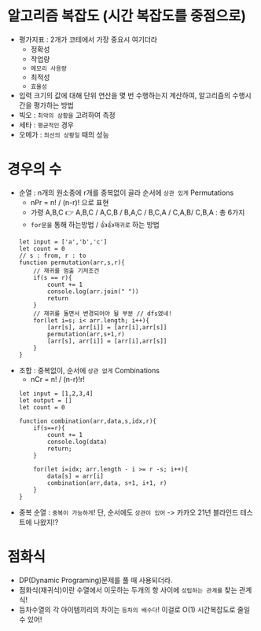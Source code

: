 # 알고리즘 복잡도 (시간 복잡도를 중점으로)


- 평가지표 : 2개가 코테에서 가장 중요시 여기더라
    - 정확성
    - 작업량
    - `메모리 사용량`
    - 최적성
    - `효율성`
- 입력 크기의 값에 대해 단위 연산을 몇 번 수행하는지 계산하여, 알고리즘의 수행시간을 평가하는 방법
- 빅오 : `최악의 상황을` 고려하여 측정
- 세타 : `평균적인` 경우
- 오메가 : `최선의 상황일` 때의 성능

# 경우의 수

- 순열 : n개의 원소중에 r개를 중복없이 골라 순서에 `상관 있게` Permutations
    - nPr = n! / (n-r)! 으로 표현
    - 가령 A,B,C 👉 A,B,C / A,C,B / B,A,C / B,C,A / C,A,B/ C,B,A : 총 6가지
    - `for문을` 통해 하는방법 / 👍👍`재귀로` 하는 방법
    ```
    let input = ['a','b','c']
    let count = 0
    // s : from, r : to
    function permutation(arr,s,r){
        // 재귀를 멈출 기저조건
        if(s == r){
            count += 1
            console.log(arr.join(" "))
            return
        }
        // 재귀를 돌면서 변경되어야 될 부분 // dfs였네!
        for(let i=s; i< arr.length; i++){
            [arr[s], arr[i]] = [arr[i],arr[s]]
            permutation(arr,s+1,r)
            [arr[s], arr[i]] = [arr[i],arr[s]]
        }
    }
    ```
- 조합 : 중복없이, 순서에 `상관 없게` Combinations
    - nCr = n! / (n-r)!r!
    ```
    let input = [1,2,3,4]
    let output = []
    let count = 0

    function combination(arr,data,s,idx,r){
        if(s==r){
            count += 1
            console.log(data)
            return;
        }

        for(let i=idx; arr.length - i >= r -s; i++){
            data[s] = arr[i]
            combination(arr,data, s+1, i+1, r)
        }
    }
    ```
- 중복 순열 : `중복이 가능하게`! 단, 순서에도 `상관이 있어` -> 카카오 21년 블라인드 테스트에 나왔지!?

# 점화식

- DP(Dynamic Programing)문제를 풀 때 사용되더라.
- 점화식(재귀식)이란 수열에서 이웃하는 두개의 항 사이에 `성립하는 관계를` 찾는 관계식!
- 등차수열의 각 아이템끼리의 차이는 `등차의 배수다`! 이걸로 O(1) 시간복잡도로 줄일 수 있어!